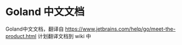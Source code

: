 # Goland 中文文档
Goland中文文档，翻译自 https://www.jetbrains.com/help/go/meet-the-product.html
计划翻译文档到 wiki 中
